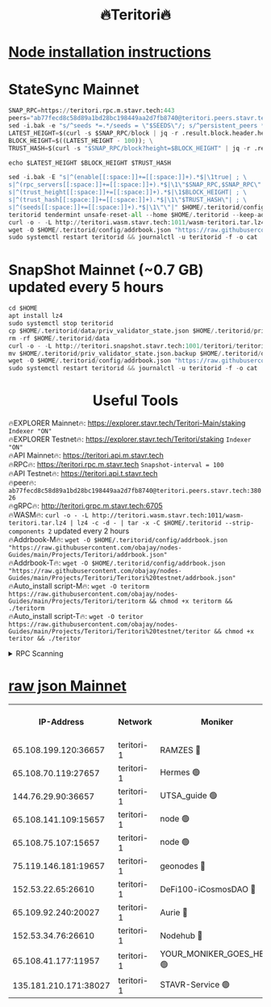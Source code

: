 <h1 align="center"> 🔥Teritori🔥</h1>


[Node installation instructions](https://github.com/obajay/nodes-Guides/tree/main/Projects/Teritori)
=

# StateSync Mainnet
```python
SNAP_RPC=https://teritori.rpc.m.stavr.tech:443
peers="ab77fecd8c58d89a1bd28bc198449aa2d7fb8740@teritori.peers.stavr.tech:38026"
sed -i.bak -e "s/^seeds *=.*/seeds = \"$SEEDS\"/; s/^persistent_peers *=.*/persistent_peers = \"$PEERS\"/" $HOME/.teritorid/config/config.toml
LATEST_HEIGHT=$(curl -s $SNAP_RPC/block | jq -r .result.block.header.height); \
BLOCK_HEIGHT=$((LATEST_HEIGHT - 100)); \
TRUST_HASH=$(curl -s "$SNAP_RPC/block?height=$BLOCK_HEIGHT" | jq -r .result.block_id.hash)

echo $LATEST_HEIGHT $BLOCK_HEIGHT $TRUST_HASH

sed -i.bak -E "s|^(enable[[:space:]]+=[[:space:]]+).*$|\1true| ; \
s|^(rpc_servers[[:space:]]+=[[:space:]]+).*$|\1\"$SNAP_RPC,$SNAP_RPC\"| ; \
s|^(trust_height[[:space:]]+=[[:space:]]+).*$|\1$BLOCK_HEIGHT| ; \
s|^(trust_hash[[:space:]]+=[[:space:]]+).*$|\1\"$TRUST_HASH\"| ; \
s|^(seeds[[:space:]]+=[[:space:]]+).*$|\1\"\"|" $HOME/.teritorid/config/config.toml
teritorid tendermint unsafe-reset-all --home $HOME/.teritorid --keep-addr-book
curl -o - -L http://teritori.wasm.stavr.tech:1011/wasm-teritori.tar.lz4 | lz4 -c -d - | tar -x -C $HOME/.teritorid --strip-components 2
wget -O $HOME/.teritorid/config/addrbook.json "https://raw.githubusercontent.com/obajay/nodes-Guides/main/Projects/Teritori/addrbook.json"
sudo systemctl restart teritorid && journalctl -u teritorid -f -o cat
```

# SnapShot Mainnet (~0.7 GB) updated every 5 hours
```python
cd $HOME
apt install lz4
sudo systemctl stop teritorid
cp $HOME/.teritorid/data/priv_validator_state.json $HOME/.teritorid/priv_validator_state.json.backup
rm -rf $HOME/.teritorid/data
curl -o - -L http://teritori.snapshot.stavr.tech:1001/teritori/teritori-snap.tar.lz4 | lz4 -c -d - | tar -x -C $HOME/.teritorid --strip-components 2
mv $HOME/.teritorid/priv_validator_state.json.backup $HOME/.teritorid/data/priv_validator_state.json
wget -O $HOME/.teritorid/config/addrbook.json "https://raw.githubusercontent.com/obajay/nodes-Guides/main/Projects/Teritori/addrbook.json"
sudo systemctl restart teritorid && journalctl -u teritorid -f -o cat
```
 <h1 align="center"> Useful Tools</h1>

🔥EXPLORER Mainnet🔥:      https://explorer.stavr.tech/Teritori-Main/staking      `Indexer "ON"` \
🔥EXPLORER Testnet🔥:        https://explorer.stavr.tech/Teritori/staking            `Indexer "ON"` \
🔥API Mainnet🔥:                   https://teritori.api.m.stavr.tech \
🔥RPC🔥:                                   https://teritori.rpc.m.stavr.tech                         `Snapshot-interval = 100` \
🔥API Testnet🔥:                     https://teritori.api.t.stavr.tech \
🔥peer🔥:                     `ab77fecd8c58d89a1bd28bc198449aa2d7fb8740@teritori.peers.stavr.tech:38026` \
🔥gRPC🔥:                                http://teritori.grpc.m.stavr.tech:6705 \
🔥WASM🔥: ```curl -o - -L http://teritori.wasm.stavr.tech:1011/wasm-teritori.tar.lz4 | lz4 -c -d - | tar -x -C $HOME/.teritorid --strip-components 2``` updated every 2 hours \
🔥Addrbook-M🔥:    ```wget -O $HOME/.teritorid/config/addrbook.json "https://raw.githubusercontent.com/obajay/nodes-Guides/main/Projects/Teritori/addrbook.json"``` \
🔥Addrbook-T🔥:    ```wget -O $HOME/.teritorid/config/addrbook.json "https://raw.githubusercontent.com/obajay/nodes-Guides/main/Projects/Teritori/Teritori%20testnet/addrbook.json"``` \
🔥Auto_install script-M🔥: ```wget -O teritorm https://raw.githubusercontent.com/obajay/nodes-Guides/main/Projects/Teritori/teritorm && chmod +x teritorm && ./teritorm``` \
🔥Auto_install script-T🔥: ```wget -O teritor https://raw.githubusercontent.com/obajay/nodes-Guides/main/Projects/Teritori/Teritori%20testnet/teritor && chmod +x teritor && ./teritor```

<details>
<summary>RPC Scanning</summary>

<h2 align="center"> We scan nodes in real time every 4 hours. And we provide the final result of RPC endpoints.
We cannot influence the operation of these nodes in any way. </h2>


```python
If Voting Power is higher than 0 --> then the Node is a validator of the network and may be subject to attack and be a potential threat to the chain.
```
```python
We marked such validators with a red symbol
```

</details>

[raw json Mainnet](https://rpc-check.teritorim.stavr.tech/teritorim/rpc-teritorim-result.json)
=



<table><tr><th>IP-Address</th><th>Network</th><th>Moniker</th><th>Latest Block Height</th><th>Earliest Block Height</th><th>Catching Up</th><th>Tx Index</th><th>Voting Power</th><th>Scan Time</th></tr><tr><td>65.108.199.120:36657</td><td>teritori-1</td><td>RAMZES 🔴</td><td>7681933</td><td>5996001</td><td>False</td><td>on</td><td>787117</td><td>2024-03-02T09:15:45.622659624UTC</td></tr><tr><td>65.108.70.119:27657</td><td>teritori-1</td><td>Hermes 🟢</td><td>7681941</td><td>7203180</td><td>False</td><td>on</td><td>0</td><td>2024-03-02T09:16:32.222181648UTC</td></tr><tr><td>144.76.29.90:36657</td><td>teritori-1</td><td>UTSA_guide 🟢</td><td>7681939</td><td>7208001</td><td>False</td><td>on</td><td>0</td><td>2024-03-02T09:16:22.936000259UTC</td></tr><tr><td>65.108.141.109:15657</td><td>teritori-1</td><td>node 🟢</td><td>7681941</td><td>7284986</td><td>False</td><td>on</td><td>0</td><td>2024-03-02T09:16:31.918709898UTC</td></tr><tr><td>65.108.75.107:15657</td><td>teritori-1</td><td>node 🟢</td><td>7681944</td><td>7358868</td><td>False</td><td>on</td><td>0</td><td>2024-03-02T09:16:49.241812366UTC</td></tr><tr><td>75.119.146.181:19657</td><td>teritori-1</td><td>geonodes 🔴</td><td>7681940</td><td>7477201</td><td>False</td><td>on</td><td>37525</td><td>2024-03-02T09:16:29.514010591UTC</td></tr><tr><td>152.53.22.65:26610</td><td>teritori-1</td><td>DeFi100-iCosmosDAO 🔴</td><td>7681944</td><td>7536429</td><td>False</td><td>on</td><td>1476544</td><td>2024-03-02T09:16:53.539964638UTC</td></tr><tr><td>65.109.92.240:20027</td><td>teritori-1</td><td>Aurie 🔴</td><td>7681942</td><td>7568001</td><td>False</td><td>on</td><td>119694</td><td>2024-03-02T09:16:38.727996128UTC</td></tr><tr><td>152.53.34.76:26610</td><td>teritori-1</td><td>Nodehub 🔴</td><td>7681944</td><td>7580883</td><td>False</td><td>on</td><td>65383</td><td>2024-03-02T09:16:53.836274069UTC</td></tr><tr><td>65.108.41.177:11957</td><td>teritori-1</td><td>YOUR_MONIKER_GOES_HERE 🟢</td><td>7681933</td><td>7665829</td><td>False</td><td>on</td><td>0</td><td>2024-03-02T09:15:47.992168565UTC</td></tr><tr><td>135.181.210.171:38027</td><td>teritori-1</td><td>STAVR-Service 🟢</td><td>7681930</td><td>7681001</td><td>False</td><td>on</td><td>0</td><td>2024-03-02T09:15:30.783281921UTC</td></tr></table>

